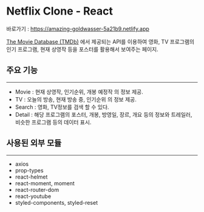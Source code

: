 # Netflix Clone - React

바로가기 : https://amazing-goldwasser-5a21b9.netlify.app

[The Movie Database (TMDb)](https://www.themoviedb.org/) 에서 제공되는 API를 이용하여
영화, TV 프로그램의 인기 프로그램, 현재 상영작 등을 포스터를 활용해서 보여주는 페이지.

## 주요 기능

---

- Movie : 현재 상영작, 인기순위, 개봉 예정작 의 정보 제공.
- TV : 오늘의 방송, 현재 방송 중, 인기순위 의 정보 제공.
- Search : 영화, TV정보를 검색 할 수 있다.
- Detail : 해당 프로그램의 포스터, 개봉, 방영일, 장르, 개요 등의 정보와
  트레일러, 비슷한 프로그램 등의 데이터 표시.

## 사용된 외부 모듈

---

- axios
- prop-types
- react-helmet
- react-moment, moment
- react-router-dom
- react-youtube
- styled-components, styled-reset
